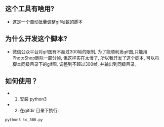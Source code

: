 ## 这个工具有啥用?

- 这是一个自动批量调整gif帧数的脚本

## 为什么开发这个脚本?
- 微信公众平台对gif图有不超过300帧的限制, 为了能顺利发gif图,只能用PhotoShop删除一部分帧, 但这样实在太慢了, 所以我开发了这个脚本, 可以将脚本同级目录下的gif图, 调整到不超过300帧, 并输出到同级目录。

## 如何使用？

- 1. 安装 python3
- 2. 在gifdir 目录下执行: 

``` py
python3 to_300.py

```
